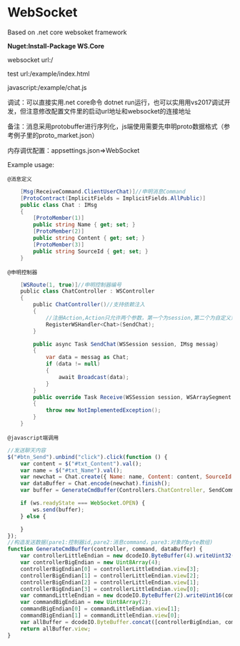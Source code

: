 # WebSocket
Based on .net core websoket framework

 **Nuget:Install-Package WS.Core** 

websocket url:/

test url:/example/index.html

javascript:/example/chat.js

调试：可以直接实用.net core命令 dotnet run运行，也可以实用用vs2017调试开发，但注意修改配置文件里的启动url地址和websocket的连接地址


备注：消息采用protobuffer进行序列化，js端使用需要先申明proto数据格式（参考例子里的proto_market.json）

内存调优配置：appsettings.json=>WebSocket

Example usage:

`@消息定义`
```csharp
    [Msg(ReceiveCommand.ClientUserChat)]//申明消息Command
    [ProtoContract(ImplicitFields = ImplicitFields.AllPublic)]
    public class Chat : IMsg
    {
        [ProtoMember(1)]
        public string Name { get; set; }
        [ProtoMember(2)]
        public string Content { get; set; }
        [ProtoMember(3)]
        public string SourceId { get; set; }
    }
```
`@申明控制器`
```csharp
    [WSRoute(1, true)]//申明控制器编号
    public class ChatController : WSController
    {
        public ChatController()//支持依赖注入
        {
            //注册Action,Action只允许两个参数，第一个为session,第二个为自定义消息
            RegisterWSHandler<Chat>(SendChat);
        }

        public async Task SendChat(WSSession session, IMsg messag)
        {
            var data = messag as Chat;
            if (data != null)
            {
                await Broadcast(data);
            }
        }
        public override Task Receive(WSSession session, WSArraySegment buffer, int count)
        {
            throw new NotImplementedException();
        }
    }
```
`@javascript端调用`
```javascript
//发送聊天内容
$("#btn_Send").unbind("click").click(function () {
    var content = $("#txt_Content").val();
    var name = $("#txt_Name").val();
    var newchat = Chat.create({ Name: name, Content: content, SourceId: "聊天室1" });
    var dataBuffer = Chat.encode(newchat).finish();
    var buffer = GenerateCmdBuffer(Controllers.ChatController, SendCommand.ClientUserChat, dataBuffer);

    if (ws.readyState === WebSocket.OPEN) {
        ws.send(buffer);
    } else {

    }
});
//构造发送数据(pare1:控制器id,pare2:消息command，pare3:对象的byte数组)
function GenerateCmdBuffer(controller, command, dataBuffer) {
    var controllerLittleEndian = new dcodeIO.ByteBuffer(4).writeUint32(controller, 0).flip();
    var controllerBigEndian = new Uint8Array(4);
    controllerBigEndian[0] = controllerLittleEndian.view[3];
    controllerBigEndian[1] = controllerLittleEndian.view[2];
    controllerBigEndian[2] = controllerLittleEndian.view[1];
    controllerBigEndian[3] = controllerLittleEndian.view[0];
    var commandLittleEndian = new dcodeIO.ByteBuffer(2).writeUint16(command, 0).flip();
    var commandBigEndian = new Uint8Array(2);
    commandBigEndian[0] = commandLittleEndian.view[1];
    commandBigEndian[1] = commandLittleEndian.view[0];
    var allBuffer = dcodeIO.ByteBuffer.concat([controllerBigEndian, commandBigEndian, dataBuffer], "binary");
    return allBuffer.view;
}
```
